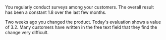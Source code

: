 You regularly conduct surveys among your customers. The overall result has been a constant 1.8 over the last few months.

Two weeks ago you changed the product. Today's evaluation shows a value of 3.2. Many customers have written in the free text field that they find the change very difficult.
